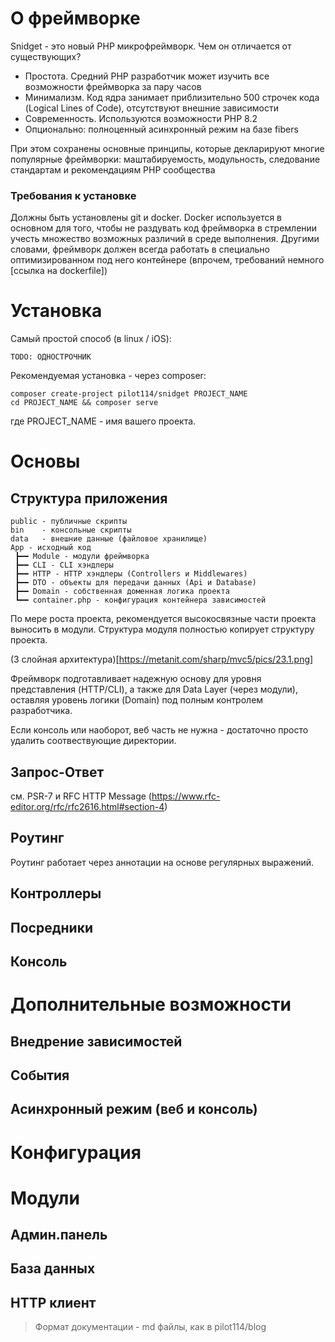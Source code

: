 # О фреймворке

Snidget - это новый PHP микрофреймворк. Чем он отличается от существующих?
- Простота. Средний PHP разработчик может изучить все возможности фреймворка за пару часов
- Минимализм. Код ядра занимает приблизительно 500 строчек кода (Logical Lines of Code), отсутствуют внешние зависимости
- Современность. Используются возможности PHP 8.2
- Опционально: полноценный асинхронный режим на базе fibers

При этом сохранены основные принципы, которые декларируют многие популярные фреймворки:
маштабируемость, модульность, следование стандартам и рекомендациям PHP сообщества

### Требования к установке

Должны быть установлены git и docker.
Docker используется в основном для того, чтобы не раздувать код фреймворка в стремлении учесть
множество возможных различий в среде выполнения. Другими словами, фреймворк должен
всегда работать в специально оптимизированном под него контейнере (впрочем, требований немного [ссылка на dockerfile])

# Установка

Самый простой способ (в linux / iOS):

    TODO: ОДНОСТРОЧНИК

Рекомендуемая установка - через composer:

    composer create-project pilot114/snidget PROJECT_NAME
    cd PROJECT_NAME && composer serve

где PROJECT_NAME - имя вашего проекта.

# Основы

## Структура приложения

    public - публичные скрипты
    bin    - консольные скрипты
    data   - внешние данные (файловое хранилище)
    App - исходный код
     ┣━━ Module - модули фреймворка
     ┣━━ CLI - CLI хэндлеры
     ┣━━ HTTP - HTTP хэндлеры (Controllers и Middlewares)
     ┣━━ DTO - объекты для передачи данных (Api и Database)
     ┣━━ Domain - собственная доменная логика проекта
     ┗━━ container.php - конфигурация контейнера зависимостей

По мере роста проекта, рекомендуется высокосвязные части проекта выносить в модули.
Структура модуля полностью копирует структуру проекта.

(3 слойная архитектура)[https://metanit.com/sharp/mvc5/pics/23.1.png]

Фреймворк подготавливает надежную основу для уровня представления (HTTP/CLI), а также для
Data Layer (через модули), оставляя уровень логики (Domain) под полным контролем разработчика.

Если консоль или наоборот, веб часть не нужна - достаточно просто удалить соотвествующие директории.

## Запрос-Ответ

см. PSR-7 и RFC HTTP Message (https://www.rfc-editor.org/rfc/rfc2616.html#section-4)

## Роутинг

Роутинг работает через аннотации на основе регулярных выражений.

## Контроллеры
## Посредники
## Консоль

# Дополнительные возможности

## Внедрение зависимостей
## События
## Асинхронный режим (веб и консоль)

# Конфигурация
# Модули

## Админ.панель
## База данных
## HTTP клиент

> Формат документации - md файлы, как в pilot114/blog
